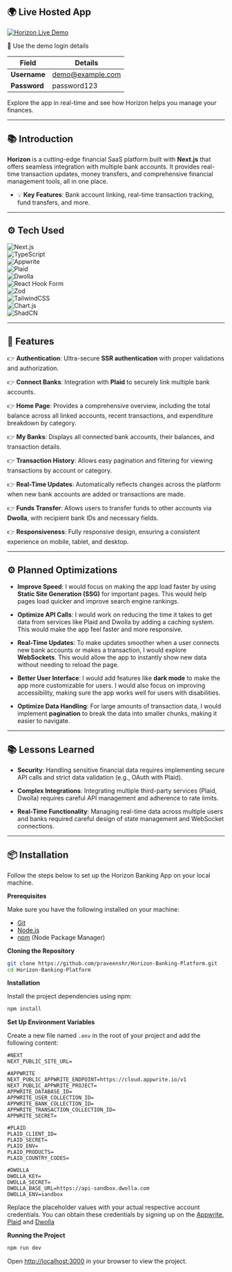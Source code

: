 ## 🌍 Live Hosted App

[![Horizon Live Demo](https://img.shields.io/badge/Live%20Demo-Visit%20Now-brightgreen?style=for-the-badge)](https://link-to-demo.com)  

🔑 Use the demo login details

| Field       | Details                  |
|-------------|--------------------------|
| **Username**| demo@example.com         |
| **Password**| password123              |

Explore the app in real-time and see how Horizon helps you manage your finances.

---

## 📚 Introduction
**Horizon** is a cutting-edge financial SaaS platform built with **Next.js** that offers seamless integration with multiple bank accounts. It provides real-time transaction updates, money transfers, and comprehensive financial management tools, all in one place.

- 💡 **Key Features**: Bank account linking, real-time transaction tracking, fund transfers, and more.

---

## ⚙️ Tech Used

![Next.js](https://img.shields.io/badge/Next.js-000000?style=for-the-badge&logo=next.js&logoColor=white)  
![TypeScript](https://img.shields.io/badge/TypeScript-3178C6?style=for-the-badge&logo=typescript&logoColor=white)  
![Appwrite](https://img.shields.io/badge/Appwrite-ff6600?style=for-the-badge&logo=appwrite&logoColor=white)  
![Plaid](https://img.shields.io/badge/Plaid-007b5e?style=for-the-badge&logo=plaid&logoColor=white)  
![Dwolla](https://img.shields.io/badge/Dwolla-00bfae?style=for-the-badge&logo=dwolla&logoColor=white)  
![React Hook Form](https://img.shields.io/badge/React%20Hook%20Form-EC4A2A?style=for-the-badge&logo=react&logoColor=white)  
![Zod](https://img.shields.io/badge/Zod-2c3e50?style=for-the-badge&logo=typescript&logoColor=white)  
![TailwindCSS](https://img.shields.io/badge/TailwindCSS-06B6D4?style=for-the-badge&logo=tailwind-css&logoColor=white)  
![Chart.js](https://img.shields.io/badge/Chart.js-F5B400?style=for-the-badge&logo=chart.js&logoColor=white)  
![ShadCN](https://img.shields.io/badge/ShadCN-1D4ED8?style=for-the-badge&logo=react&logoColor=white)

---

## 🔋 Features
👉 **Authentication**: Ultra-secure **SSR authentication** with proper validations and authorization.  

👉 **Connect Banks**: Integration with **Plaid** to securely link multiple bank accounts.  

👉 **Home Page**: Provides a comprehensive overview, including the total balance across all linked accounts, recent transactions, and expenditure breakdown by category.  

👉 **My Banks**: Displays all connected bank accounts, their balances, and transaction details.  

👉 **Transaction History**: Allows easy pagination and filtering for viewing transactions by account or category.  

👉 **Real-Time Updates**: Automatically reflects changes across the platform when new bank accounts are added or transactions are made.  

👉 **Funds Transfer**: Allows users to transfer funds to other accounts via **Dwolla**, with recipient bank IDs and necessary fields.  

👉 **Responsiveness**: Fully responsive design, ensuring a consistent experience on mobile, tablet, and desktop.

---

## ⚙️ Planned Optimizations
- **Improve Speed**: I would focus on making the app load faster by using **Static Site Generation (SSG)** for important pages. This would help pages load quicker and improve search engine rankings.
  
- **Optimize API Calls**: I would work on reducing the time it takes to get data from services like Plaid and Dwolla by adding a caching system. This would make the app feel faster and more responsive.

- **Real-Time Updates**: To make updates smoother when a user connects new bank accounts or makes a transaction, I would explore **WebSockets**. This would allow the app to instantly show new data without needing to reload the page.

- **Better User Interface**: I would add features like **dark mode** to make the app more customizable for users. I would also focus on improving accessibility, making sure the app works well for users with disabilities.

- **Optimize Data Handling**: For large amounts of transaction data, I would implement **pagination** to break the data into smaller chunks, making it easier to navigate.

---

## 📚 Lessons Learned
- **Security**: Handling sensitive financial data requires implementing secure API calls and strict data validation (e.g., OAuth with Plaid).
  
- **Complex Integrations**: Integrating multiple third-party services (Plaid, Dwolla) requires careful API management and adherence to rate limits.
  
- **Real-Time Functionality**: Managing real-time data across multiple users and banks required careful design of state management and WebSocket connections.

---

## 📦 Installation


Follow the steps below to set up the Horizon Banking App on your local machine.


**Prerequisites**

Make sure you have the following installed on your machine:

- [Git](https://git-scm.com/)
- [Node.js](https://nodejs.org/en)
- [npm](https://www.npmjs.com/) (Node Package Manager)

**Cloning the Repository**

```bash
git clone https://github.com/praveenshr/Horizon-Banking-Platform.git
cd Horizon-Banking-Platform
```

**Installation**

Install the project dependencies using npm:

```bash
npm install
```

**Set Up Environment Variables**

Create a new file named `.env` in the root of your project and add the following content:

```env
#NEXT
NEXT_PUBLIC_SITE_URL=

#APPWRITE
NEXT_PUBLIC_APPWRITE_ENDPOINT=https://cloud.appwrite.io/v1
NEXT_PUBLIC_APPWRITE_PROJECT=
APPWRITE_DATABASE_ID=
APPWRITE_USER_COLLECTION_ID=
APPWRITE_BANK_COLLECTION_ID=
APPWRITE_TRANSACTION_COLLECTION_ID=
APPWRITE_SECRET=

#PLAID
PLAID_CLIENT_ID=
PLAID_SECRET=
PLAID_ENV=
PLAID_PRODUCTS=
PLAID_COUNTRY_CODES=

#DWOLLA
DWOLLA_KEY=
DWOLLA_SECRET=
DWOLLA_BASE_URL=https://api-sandbox.dwolla.com
DWOLLA_ENV=sandbox

```

Replace the placeholder values with your actual respective account credentials. You can obtain these credentials by signing up on the [Appwrite](https://appwrite.io/?utm_source=youtube&utm_content=reactnative&ref=JSmastery), [Plaid](https://plaid.com/) and [Dwolla](https://www.dwolla.com/)

**Running the Project**

```bash
npm run dev
```

Open [http://localhost:3000](http://localhost:3000) in your browser to view the project.

